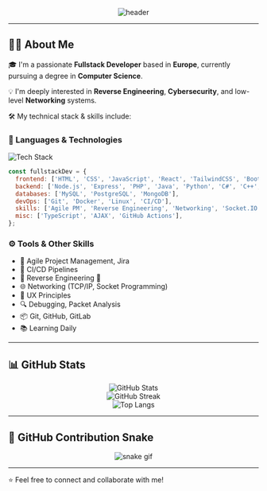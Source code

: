 <!-- Header: Animated GitHub Profile Banner -->
<p align="center">
  <img src="https://capsule-render.vercel.app/api?type=waving&color=0:6e40c9,100:9c27b0&height=200&section=header&text=Hi%20There!%20I'm%20a%20Fullstack%20Developer%20👋&fontSize=35&fontColor=ffffff" alt="header" />
</p>

---

## 👨‍💻 About Me

🎓 I'm a passionate **Fullstack Developer** based in **Europe**, currently pursuing a degree in **Computer Science**.

💡 I'm deeply interested in **Reverse Engineering**, **Cybersecurity**, and low-level **Networking** systems.

🛠️ My technical stack & skills include:

### 🧠 Languages & Technologies

<p align="left">
  <img src="https://skillicons.dev/icons?i=js,ts,react,nodejs,tailwind,html,css,python,java,php,cs,cpp,c,bootstrap,mysql,postgres,mongodb,docker,linux,git,jquery,express,socketio" alt="Tech Stack" />
</p>

```js
const fullstackDev = {
  frontend: ['HTML', 'CSS', 'JavaScript', 'React', 'TailwindCSS', 'Bootstrap', 'jQuery', 'UX'],
  backend: ['Node.js', 'Express', 'PHP', 'Java', 'Python', 'C#', 'C++', 'C'],
  databases: ['MySQL', 'PostgreSQL', 'MongoDB'],
  devOps: ['Git', 'Docker', 'Linux', 'CI/CD'],
  skills: ['Agile PM', 'Reverse Engineering', 'Networking', 'Socket.IO', 'Jira'],
  misc: ['TypeScript', 'AJAX', 'GitHub Actions'],
};
```

### ⚙️ Tools & Other Skills

- 💼 Agile Project Management, Jira
- 🔄 CI/CD Pipelines
- 🔧 Reverse Engineering 🧩
- 🌐 Networking (TCP/IP, Socket Programming)
- 🎨 UX Principles
- 🔍 Debugging, Packet Analysis
- 📦 Git, GitHub, GitLab
- 📚 Learning Daily

---

## 📊 GitHub Stats

<p align="center"> <img src="https://github-readme-stats.vercel.app/api?username=THEPROPHECY55&show_icons=true&theme=radical&hide_border=true" alt="GitHub Stats" /> <br/> <img src="https://github-readme-streak-stats.herokuapp.com?user=THEPROPHECY55&theme=radical&hide_border=true" alt="GitHub Streak" /> <br/> <img src="https://github-readme-stats.vercel.app/api/top-langs/?username=THEPROPHECY55&layout=compact&theme=radical&hide_border=true" alt="Top Langs" /> </p>

---

## 🐍 GitHub Contribution Snake

<p align="center"> <img src="https://github.com/THEPROPHECY55/THEPROPHECY55/raw/output/github-contribution-grid-snake.svg" alt="snake gif" /> </p>

---

⭐️ Feel free to connect and collaborate with me!
